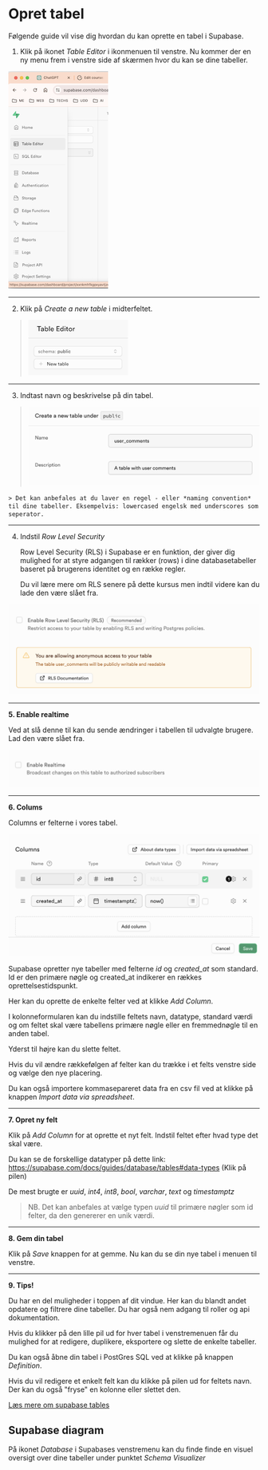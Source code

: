 # Opret tabel
Følgende guide vil vise dig hvordan du kan oprette en tabel i Supabase.

1. Klik på ikonet *Table Editor* i ikonmenuen til venstre. Nu kommer der en ny menu frem i venstre side af skærmen hvor du kan se dine tabeller.

![Table editor ikonet til venstre](./images/supa-table-editor.png)
___
2. Klik på *Create a new table* i midterfeltet. 

> ![Knap til at oprette tabel](./images/supa-new-table.png)

___
3. Indtast navn og beskrivelse på din tabel. 

> ![Udfyld navn og beskrivelse på din tabel](./images/supa-create-table-name.png)

	> Det kan anbefales at du laver en regel - eller *naming convention* til dine tabeller. Eksempelvis: lowercased engelsk med underscores som seperator.
___
4. Indstil *Row Level Security*
	
	Row Level Security (RLS) i Supabase er en funktion, der giver dig mulighed for at styre adgangen til rækker (rows) i dine databasetabeller baseret på brugerens identitet og en række regler. 
	
	Du vil lære mere om RLS senere på dette kursus men indtil videre kan du lade den være slået fra.

![Lad RLS være slået fra til at starte med](./images/supa-create-table-rls.png)

___
**5.  Enable realtime**

Ved at slå denne til kan du sende ændringer i tabellen til udvalgte brugere. Lad den være slået fra.

![Lad Realtime være slået fra](./images/supa-create-table-realtime.png)
___
**6. Colums**
	
Columns er felterne i vores tabel.

![Table Columns](./images/supa-create-table-columns.png)

Supabase opretter nye tabeller med felterne *id* og *created_at* som standard. Id er den primære nøgle og created_at indikerer en rækkes oprettelsestidspunkt. 

Her kan du oprette de enkelte felter ved at klikke *Add Column*. 

I kolonneformularen kan du indstille feltets navn, datatype, standard værdi og om feltet skal være tabellens primære nøgle eller en fremmednøgle til en anden tabel.

Yderst til højre kan du slette feltet.

Hvis du vil ændre rækkefølgen af felter kan du trække i et felts venstre side og vælge den nye placering.  

Du kan også importere kommasepareret data fra en csv fil ved at klikke på knappen *Import data via spreadsheet*.
___
**7. Opret ny felt**

Klik på *Add Column* for at oprette et nyt felt. Indstil feltet efter hvad type det skal være.

Du kan se de forskellige datatyper på dette link: 
https://supabase.com/docs/guides/database/tables#data-types (Klik på pilen)

De mest brugte er *uuid*, *int4*, *int8*, *bool*, *varchar*, *text* og *timestamptz*

> NB. Det kan anbefales at  vælge typen *uuid* til primære nøgler som id felter, da den genererer en unik værdi.

___ 
**8. Gem din tabel**

Klik på *Save* knappen for at gemme. Nu kan du se din nye tabel i menuen til venstre.
___
**9. Tips!**

Du har en del muligheder i toppen af dit vindue. Her kan du blandt andet opdatere og filtrere dine tabeller. Du har også nem adgang til roller og api dokumentation.

Hvis du klikker på den lille pil ud for hver tabel i venstremenuen får du mulighed for at redigere, duplikere, eksportere og slette de enkelte tabeller.

Du kan også åbne din tabel i PostGres SQL ved at klikke på knappen *Definition*.

Hvis du vil redigere et enkelt felt kan du klikke på pilen ud for feltets navn. Der kan du også 
"fryse" en kolonne eller slettet den.

[Læs mere om supabase tables](https://supabase.com/docs/guides/database/tables)

## Supabase diagram
På ikonet *Database* i Supabases venstremenu kan du finde finde en visuel oversigt over dine tabeller under punktet *Schema Visualizer*

